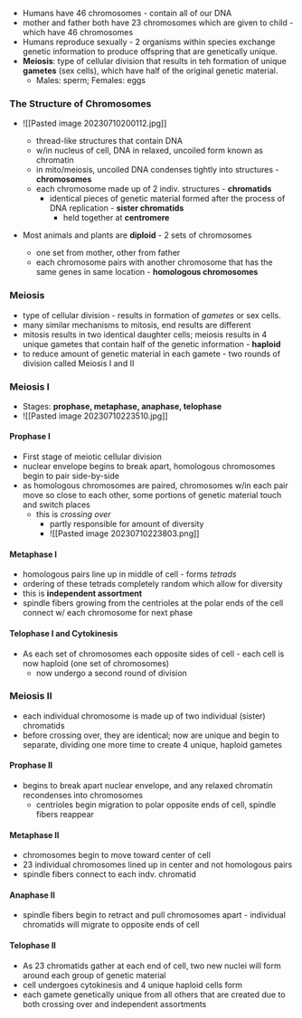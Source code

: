 - Humans have 46 chromosomes - contain all of our DNA
- mother and father both have 23 chromosomes which are given to child - which have 46 chromosomes
- Humans reproduce sexually - 2 organisms within species exchange genetic information to produce offspring that are genetically unique.
- **Meiosis**: type of cellular division that results in teh formation of unique **gametes** (sex cells), which have half of the original genetic material.
	- Males: sperm; Females: eggs

### The Structure of Chromosomes
- ![[Pasted image 20230710200112.jpg]]
	- thread-like structures that contain DNA
	- w/in nucleus of cell, DNA in relaxed, uncoiled form known as chromatin
	- in mito/meiosis, uncoiled DNA condenses tightly into structures - **chromosomes**
	- each chromosome made up of 2 indiv. structures - **chromatids**
		- identical pieces of genetic material formed after the process of DNA replication - **sister chromatids**
			- held together at **centromere**

- Most animals and plants are **diploid** - 2 sets of chromosomes
	- one set from mother, other from father
	- each chromosome pairs with another chromosome that has the same genes in same location - **homologous chromosomes**

### Meiosis
- type of cellular division - results in formation of *gametes* or sex cells. 
- many similar mechanisms to mitosis, end results are different
- mitosis results in two identical daughter cells; meiosis results in 4 unique gametes that contain half of the genetic information - **haploid**
- to reduce amount of genetic material in each gamete - two rounds of division called Meiosis I and II

### Meiosis I
- Stages: **prophase, metaphase, anaphase, telophase**
- ![[Pasted image 20230710223510.jpg]]

#### Prophase I
- First stage of meiotic cellular division
- nuclear envelope begins to break apart, homologous chromosomes begin to pair side-by-side
- as homologous chromosomes are paired, chromosomes w/in each pair move so close to each other, some portions of genetic material touch and switch places
	- this is *crossing over*
		- partly responsible for amount of diversity
		- ![[Pasted image 20230710223803.png]]

#### Metaphase I
- homologous pairs line up in middle of cell - forms *tetrads*
- ordering of these tetrads completely random which allow for diversity
- this is **independent assortment**
- spindle fibers growing from the centrioles at the polar ends of the cell connect w/ each chromosome for next phase

#### Telophase I and Cytokinesis
- As each set of chromosomes each opposite sides of cell - each cell is now haploid (one set of chromosomes)
	- now undergo a second round of division

### Meiosis II
- each individual chromosome is made up of two individual (sister) chromatids 
- before crossing over, they are identical; now are unique and begin to separate, dividing one more time to create 4 unique, haploid gametes

#### Prophase II
- begins to break apart nuclear envelope, and any relaxed chromatin recondenses into chromosomes
	- centrioles begin migration to polar opposite ends of cell, spindle fibers reappear

#### Metaphase II
- chromosomes begin to move toward center of cell
- 23 individual chromosomes lined up in center and not homologous pairs
- spindle fibers connect to each indv. chromatid

#### Anaphase II
- spindle fibers begin to retract and pull chromosomes apart - individual chromatids will migrate to opposite ends of cell

#### Telophase II
- As 23 chromatids gather at each end of cell, two new nuclei will form around each group of genetic material
- cell undergoes cytokinesis and 4 unique haploid cells form
- each gamete genetically unique from all others that are created due to both crossing over and independent assortments

